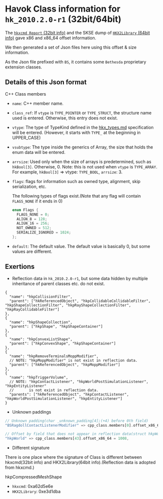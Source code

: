 # Havok Class information for `hk_2010.2.0-r1` (32bit/64bit)

The [`hkxcmd Report` (32bit info)](https://github.com/figment/hkxcmd) and the SKSE dump of [`HKX2Library` (64bit info)](https://github.com/ret2end/HKX2Library) gave x86 and x86_64 offset information.

We then generated a set of Json files here using this offset & size information.

As the Json file prefixed with `BS`, it contains some `Bethesda` proprietary extension classes.

## Details of this Json format

C++ Class members

- `name`: C++ member name.

- `class_ref`: If `vtype` is `TYPE_POINTER` or `TYPE_STRUCT`, the structure name used is entered. Otherwise, this entry does not exist.

- `vtype`: The type of TypeKind defined in the [hkx_types.md](../docs/specification/hkx_types.md) specification will be entered. (However, it starts with `TYPE_` at the beginning in UPPER_CASE)

- `vsubtype`: The type inside the generics of Array, the size that holds the enum data will be entered.

- `arrsize`: Used only when the size of arrays is predetermined, such as `hkBool[3]`. Otherwise, 0.
  Note: this is not used when `vtype` is `TYPE_ARRAY`.
  For example, `hkBool[3]` => vtype: `TYPE_BOOL`, `arrsize`: 3.

- `flags`: flags for information such as owned type, alignment, skip serialization, etc.

  The following types of flags exist.(Note that any flag will contain `FLAGS_NONE` if it ends in 0)

  ```c
  enum Flags {
    FLAGS_NONE = 0;
    ALIGN_8 = 128;
    ALIGN_16 = 256;
    NOT_OWNED = 512;
    SERIALIZE_IGNORED = 1024;
  };
  ```

- `default`: The default value. The default value is basically 0, but some values are different.

## Exertions

- Reflection data in `hk_2010.2.0-r1`, but some data hidden by multiple inheritance of parent classes etc. do not exist.

```jsonc
{
  "name": "hkpCollisionFilter",
  "parent": ["hkReferencedObject", "hkpCollidableCollidableFilter", "hkpShapeCollectionFilter", "hkpRayShapeCollectionFilter", "hkpRayCollidableFilter"]
},
{
  "name": "hkpShapeCollection",
  "parent": ["hkpShape", "hkpShapeContainer"]
},
{
  "name": "hkpConvexListShape",
  "parent": ["hkpConvexShape", "hkpShapeContainer"]
},
{
  "name": "hkpRemoveTerminalsMoppModifier",
  // NOTE: "hkpMoppModifier" is not exist in reflection data.
  "parent": ["hkReferencedObject", "hkpMoppModifier"]
},
{
  "name": "hkpTriggerVolume",
  // NOTE: "hkpContactListener", "hkpWorldPostSimulationListener", "hkpEntityListener"
  //       is not exist in reflection data.
  "parents": ["hkReferencedObject", "hkpContactListener", "hkpWorldPostSimulationListener", "hkpEntityListener"]
}
```

- Unknown paddings

```rust
// Unknown padding(char _unknown_padding[4];(+4) before 0th field)
"BSRagdollContactListenerModifier" => cpp_class.members[0].offset_x86_64 = 88,

// Offset by field that does not appear in reflection data(struct hkpWorldDynamicsStepInfo m_dynamicsStepInfo;(+328))
"hkpWorld" => cpp_class.members[43].offset_x86_64 = 1008,
```

- Different signature

There is one place where the signature of Class is different between hkxcmd(32bit info) and HKX2Library(64bit info).(Reflection data is adopted from hkxcmd.)

hkpCompressedMeshShape

- `hkxcmd`: 0xa62d5e6e
- `HKX2Library`: 0xe3d1dba
